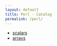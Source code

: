 ```yaml
---
layout: default
title: Perl - Catalog
permalink: /perl/
---
```

- [scalars](scalars)
- [arrays](arrays)
